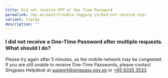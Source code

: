 ```yaml
---
title: Did not receive OTP or One Time Password
permalink: /my-account/trouble-logging-in/did-not-receive-otp/
variant: tiptap
description: ""
---
```

<h3>I did not receive a One-Time Password after multiple requests. What should I do?</h3>
<p>Please try again after 5 minutes, as the mobile network may be congested.
If you are still unable to receive One-Time Passwords, please contact Singpass
Helpdesk at <a href="mailto:support@singpass.gov.sg" rel="noopener noreferrer nofollow" target="_blank"><u>support@singpass.gov.sg</u></a> or
<a href="tel:+6563353533" rel="noopener noreferrer nofollow" target="_blank">+65 6335 3533</a>.</p>